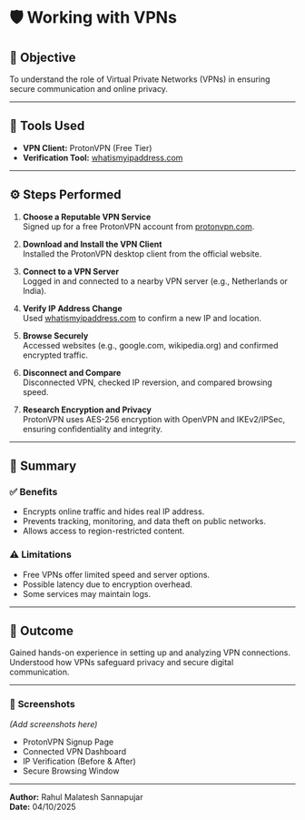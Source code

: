 # 🛡️ Working with VPNs

## 📄 Objective
To understand the role of Virtual Private Networks (VPNs) in ensuring secure communication and online privacy.

---

## 🧰 Tools Used
- **VPN Client:** ProtonVPN (Free Tier)  
- **Verification Tool:** [whatismyipaddress.com](https://www.whatismyipaddress.com)

---

## ⚙️ Steps Performed

1. **Choose a Reputable VPN Service**  
   Signed up for a free ProtonVPN account from [protonvpn.com](https://protonvpn.com).

2. **Download and Install the VPN Client**  
   Installed the ProtonVPN desktop client from the official website.

3. **Connect to a VPN Server**  
   Logged in and connected to a nearby VPN server (e.g., Netherlands or India).

4. **Verify IP Address Change**  
   Used [whatismyipaddress.com](https://www.whatismyipaddress.com) to confirm a new IP and location.

5. **Browse Securely**  
   Accessed websites (e.g., google.com, wikipedia.org) and confirmed encrypted traffic.

6. **Disconnect and Compare**  
   Disconnected VPN, checked IP reversion, and compared browsing speed.

7. **Research Encryption and Privacy**  
   ProtonVPN uses AES-256 encryption with OpenVPN and IKEv2/IPSec, ensuring confidentiality and integrity.

---

## 🔐 Summary

### ✅ **Benefits**
- Encrypts online traffic and hides real IP address.  
- Prevents tracking, monitoring, and data theft on public networks.  
- Allows access to region-restricted content.

### ⚠️ **Limitations**
- Free VPNs offer limited speed and server options.  
- Possible latency due to encryption overhead.  
- Some services may maintain logs.

---

## 🎯 **Outcome**
Gained hands-on experience in setting up and analyzing VPN connections.  
Understood how VPNs safeguard privacy and secure digital communication.

---

### 📸 **Screenshots**
*(Add screenshots here)*  
- ProtonVPN Signup Page  
- Connected VPN Dashboard  
- IP Verification (Before & After)  
- Secure Browsing Window  

---

**Author:** Rahul Malatesh Sannapujar  
**Date:** 04/10/2025  
